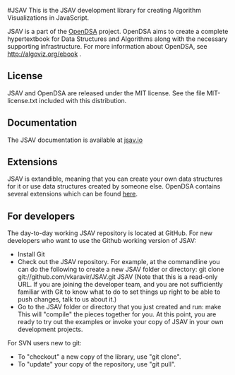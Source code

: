 #JSAV
This is the JSAV development library for creating Algorithm
Visualizations in JavaScript.

JSAV is a part of the [OpenDSA](https://github.com/OpenDSA/OpenDSA/) project. OpenDSA aims to create a
complete hypertextbook for Data Structures and Algorithms along with
the necessary supporting infrastructure. For more information about
OpenDSA, see http://algoviz.org/ebook .

## License

JSAV and OpenDSA are released under the MIT license. See the file
MIT-license.txt included with this distribution.

## Documentation
The JSAV documentation is available at [jsav.io](http://jsav.io/)

## Extensions
JSAV is extandible, meaning that you can create your own data structures
for it or use data structures created by someone else. OpenDSA contains
several extensions which can be found
[here](https://github.com/OpenDSA/OpenDSA/tree/master/DataStructures).

## For developers

The day-to-day working JSAV repository is located at GitHub. For new
developers who want to use the Github working version of JSAV:

* Install Git
* Check out the JSAV repository. For example, at the commandline you
  can do the following to create a new JSAV folder or directory:
    git clone git://github.com/vkaravir/JSAV.git JSAV
  (Note that this is a read-only URL. If you are joining the developer
   team, and you are not sufficiently familiar with Git to know what
   to do to set things up right to be able to push changes, talk to us
   about it.)
* Go to the JSAV folder or directory that you just created and run:
    make
  This will "compile" the pieces together for you. At this point, you
  are ready to try out the examples or invoke your copy of JSAV in
  your own development projects.

For SVN users new to git:

* To "checkout" a new copy of the library, use "git clone".
* To "update" your copy of the repository, use "git pull".
